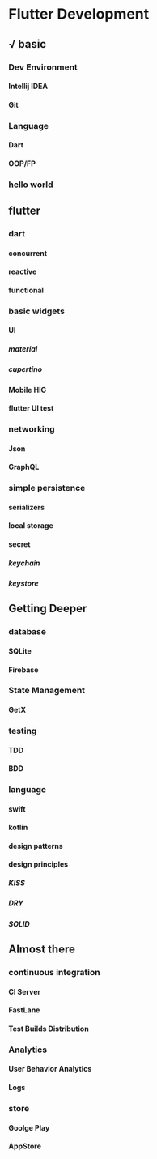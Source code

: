 # Flutter Development

## √ basic


### Dev Environment

#### Intellij IDEA

#### Git

### Language

#### Dart

#### OOP/FP

### hello world

## flutter

### dart

#### concurrent

#### reactive

#### functional

### basic widgets

#### UI

##### material

##### cupertino

#### Mobile HIG

#### flutter UI test

### networking

#### Json

#### GraphQL

### simple persistence

#### serializers

#### local storage

#### secret

##### keychain

##### keystore

## Getting Deeper

### database

#### SQLite

#### Firebase

### State Management

#### GetX

### testing

#### TDD

#### BDD

### language

#### swift

#### kotlin

#### design patterns

#### design principles

##### KISS

##### DRY

##### SOLID

## Almost there

### continuous integration

#### CI Server

#### FastLane

#### Test Builds Distribution

### Analytics

#### User Behavior Analytics

#### Logs

### store

#### Goolge Play

#### AppStore
